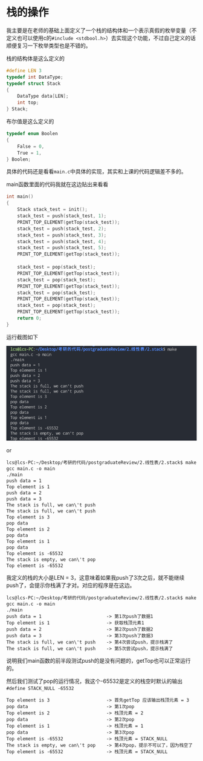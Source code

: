 # 栈的操作

我主要是在老师的基础上面定义了一个栈的结构体和一个表示真假的枚举变量（不定义也可以使用c的`#include <stdbool.h>`）去实现这个功能，不过自己定义的话顺便复习一下枚举类型也是不错的。

栈的结构体是这么定义的

```c
#define LEN 3
typedef int DataType;
typedef struct Stack
{
    DataType data[LEN];
    int top;
} Stack;
```

布尔值是这么定义的

```c
typedef enum Boolen
{
    False = 0,
    True = 1,
} Boolen;
```

具体的代码还是看看`main.c`中具体的实现，其实和上课的代码逻辑差不多的。

main函数里面的代码我就在这边贴出来看看

```c
int main()
{
    Stack stack_test = init();
    stack_test = push(stack_test, 1);
    PRINT_TOP_ELEMENT(getTop(stack_test));
    stack_test = push(stack_test, 2);
    stack_test = push(stack_test, 3);
    stack_test = push(stack_test, 4);
    stack_test = push(stack_test, 5);
    PRINT_TOP_ELEMENT(getTop(stack_test));

    stack_test = pop(stack_test);
    PRINT_TOP_ELEMENT(getTop(stack_test));
    stack_test = pop(stack_test);
    PRINT_TOP_ELEMENT(getTop(stack_test));
    stack_test = pop(stack_test);
    PRINT_TOP_ELEMENT(getTop(stack_test));
    stack_test = pop(stack_test);
    PRINT_TOP_ELEMENT(getTop(stack_test));
    return 0;
}
```

运行截图如下

![栈的运行截图](./img/output_stack.png)

or

```shell
lcs@lcs-PC:~/Desktop/考研的代码/postgraduateReview/2.线性表/2.stack$ make
gcc main.c -o main
./main
push data = 1
Top element is 1
push data = 2
push data = 3
The stack is full, we can\'t push
The stack is full, we can\'t push
Top element is 3
pop data
Top element is 2
pop data
Top element is 1
pop data
Top element is -65532
The stack is empty, we can\'t pop
Top element is -65532
```

我定义的栈的大小是LEN = 3，这意味着如果我push了3次之后，就不能继续push了，会提示你栈满了才对。对应的程序是在这边。

```shell
lcs@lcs-PC:~/Desktop/考研的代码/postgraduateReview/2.线性表/2.stack$ make
gcc main.c -o main
./main
push data = 1                        -> 第1次push了数据1
Top element is 1                     -> 获取栈顶元素1
push data = 2                        -> 第2次push了数据2
push data = 3                        -> 第3次push了数据3
The stack is full, we can\'t push    -> 第4次尝试push，提示栈满了
The stack is full, we can\'t push    -> 第5次尝试push，提示栈满了
```

说明我们main函数的前半段测试push的是没有问题的，getTop也可以正常运行的。

然后我们测试了pop的运行情况，我这个-65532是定义的栈空时默认的输出
`#define STACK_NULL -65532`

```shell
Top element is 3                     -> 首先getTop 应该输出栈顶元素 = 3
pop data                             -> 第1次pop
Top element is 2                     -> 栈顶元素 = 2
pop data                             -> 第2次pop
Top element is 1                     -> 栈顶元素 = 1
pop data                             -> 第3次pop
Top element is -65532                -> 栈顶元素 = STACK_NULL
The stack is empty, we can\'t pop    -> 第4次pop，提示不可以了，因为栈空了
Top element is -65532                -> 栈顶元素 = STACK_NULL
```